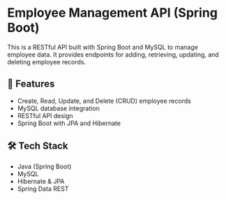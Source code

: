 # Employee Management API (Spring Boot)

This is a RESTful API built with Spring Boot and MySQL to manage employee data. It provides endpoints for adding, retrieving, updating, and deleting employee records.

## 🚀 Features
- Create, Read, Update, and Delete (CRUD) employee records
- MySQL database integration
- RESTful API design
- Spring Boot with JPA and Hibernate

## 🛠 Tech Stack
- Java (Spring Boot)
- MySQL
- Hibernate & JPA
- Spring Data REST
